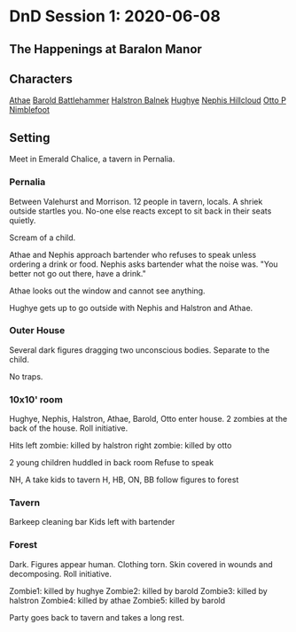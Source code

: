 # DnD Session 1: 2020-06-08
## The Happenings at Baralon Manor

## Characters
[Athae](https://www.dndbeyond.com/characters/29656294)
[Barold Battlehammer](https://www.dndbeyond.com/characters/29656199)
[Halstron Balnek](https://www.dndbeyond.com/characters/29656273)
[Hughye](https://www.dndbeyond.com/characters/29656504)
[Nephis Hillcloud](https://www.dndbeyond.com/characters/29656304)
[Otto P Nimblefoot](https://www.dndbeyond.com/profile/ah309/characters/29371225)

## Setting

Meet in Emerald Chalice, a tavern in Pernalia.

### Pernalia

Between Valehurst and Morrison.
12 people in tavern, locals.
A shriek outside startles you.
No-one else reacts except to sit back in their seats quietly.

Scream of a child.

Athae and Nephis approach bartender who refuses to speak unless ordering a drink or food.
Nephis asks bartender what the noise was.
"You better not go out there, have a drink."

Athae looks out the window and cannot see anything.

Hughye gets up to go outside with Nephis and Halstron and Athae.

### Outer House

Several dark figures dragging two unconscious bodies. Separate to the child.

No traps.

### 10x10' room

Hughye, Nephis, Halstron, Athae, Barold, Otto enter house.
2 zombies at the back of the house.
Roll initiative.

Hits
left zombie:  killed by halstron
right zombie: killed by otto

2 young children huddled in back room
Refuse to speak

NH, A take kids to tavern
H, HB, ON, BB follow figures to forest

### Tavern

Barkeep cleaning bar
Kids left with bartender

### Forest

Dark. Figures appear human. Clothing torn. Skin covered in wounds and decomposing.
Roll initiative.

Zombie1: killed by hughye
Zombie2: killed by barold
Zombie3: killed by halstron
Zombie4: killed by athae
Zombie5: killed by barold

Party goes back to tavern and takes a long rest.